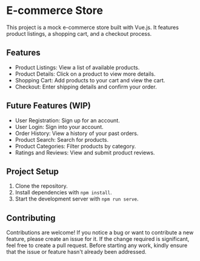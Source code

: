 # E-commerce Store

This project is a mock e-commerce store built with Vue.js. It features product listings, a shopping cart, and a checkout process.

## Features

- Product Listings: View a list of available products.
- Product Details: Click on a product to view more details.
- Shopping Cart: Add products to your cart and view the cart.
- Checkout: Enter shipping details and confirm your order.

## Future Features (WIP)

- User Registration: Sign up for an account.
- User Login: Sign into your account.
- Order History: View a history of your past orders.
- Product Search: Search for products.
- Product Categories: Filter products by category.
- Ratings and Reviews: View and submit product reviews.

## Project Setup

1. Clone the repository.
2. Install dependencies with `npm install`.
3. Start the development server with `npm run serve`.

## Contributing

Contributions are welcome! If you notice a bug or want to contribute a new feature, please create an issue for it. If the change required is significant, feel free to create a pull request. Before starting any work, kindly ensure that the issue or feature hasn't already been addressed.
